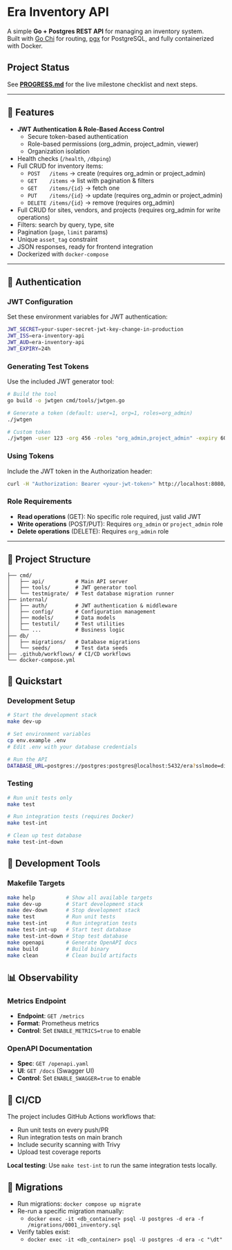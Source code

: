 # Era Inventory API

A simple **Go + Postgres REST API** for managing an inventory system.  
Built with [Go Chi](https://github.com/go-chi/chi) for routing, [pgx](https://github.com/jackc/pgx) for PostgreSQL, and fully containerized with Docker.

## Project Status
See **[PROGRESS.md](./PROGRESS.md)** for the live milestone checklist and next steps.

---

## 🚀 Features

- **JWT Authentication & Role-Based Access Control**
  - Secure token-based authentication
  - Role-based permissions (org_admin, project_admin, viewer)
  - Organization isolation
- Health checks (`/health`, `/dbping`)
- Full CRUD for inventory items:
  - `POST   /items` → create (requires org_admin or project_admin)
  - `GET    /items` → list with pagination & filters
  - `GET    /items/{id}` → fetch one
  - `PUT    /items/{id}` → update (requires org_admin or project_admin)
  - `DELETE /items/{id}` → remove (requires org_admin)
- Full CRUD for sites, vendors, and projects (requires org_admin for write operations)
- Filters: search by query, type, site
- Pagination (`page`, `limit` params)
- Unique `asset_tag` constraint
- JSON responses, ready for frontend integration
- Dockerized with `docker-compose`

---

## 🔐 Authentication

### JWT Configuration
Set these environment variables for JWT authentication:

```bash
JWT_SECRET=your-super-secret-jwt-key-change-in-production
JWT_ISS=era-inventory-api
JWT_AUD=era-inventory-api
JWT_EXPIRY=24h
```

### Generating Test Tokens
Use the included JWT generator tool:

```bash
# Build the tool
go build -o jwtgen cmd/tools/jwtgen.go

# Generate a token (default: user=1, org=1, roles=org_admin)
./jwtgen

# Custom token
./jwtgen -user 123 -org 456 -roles "org_admin,project_admin" -expiry 60
```

### Using Tokens
Include the JWT token in the Authorization header:

```bash
curl -H "Authorization: Bearer <your-jwt-token>" http://localhost:8080/items
```

### Role Requirements
- **Read operations** (GET): No specific role required, just valid JWT
- **Write operations** (POST/PUT): Requires `org_admin` or `project_admin` role
- **Delete operations** (DELETE): Requires `org_admin` role

---

## 📂 Project Structure

```
├── cmd/
│   ├── api/          # Main API server
│   ├── tools/        # JWT generator tool
│   └── testmigrate/  # Test database migration runner
├── internal/
│   ├── auth/         # JWT authentication & middleware
│   ├── config/       # Configuration management
│   ├── models/       # Data models
│   ├── testutil/     # Test utilities
│   └── ...           # Business logic
├── db/
│   ├── migrations/   # Database migrations
│   └── seeds/        # Test data seeds
├── .github/workflows/ # CI/CD workflows
└── docker-compose.yml
```

## 🚀 Quickstart

### Development Setup
```bash
# Start the development stack
make dev-up

# Set environment variables
cp env.example .env
# Edit .env with your database credentials

# Run the API
DATABASE_URL=postgres://postgres:postgres@localhost:5432/era?sslmode=disable go run ./cmd/api
```

### Testing
```bash
# Run unit tests only
make test

# Run integration tests (requires Docker)
make test-int

# Clean up test database
make test-int-down
```

## 🔧 Development Tools

### Makefile Targets
```bash
make help          # Show all available targets
make dev-up        # Start development stack
make dev-down      # Stop development stack
make test          # Run unit tests
make test-int      # Run integration tests
make test-int-up   # Start test database
make test-int-down # Stop test database
make openapi       # Generate OpenAPI docs
make build         # Build binary
make clean         # Clean build artifacts
```

## 📊 Observability

### Metrics Endpoint
- **Endpoint**: `GET /metrics`
- **Format**: Prometheus metrics
- **Control**: Set `ENABLE_METRICS=true` to enable

### OpenAPI Documentation
- **Spec**: `GET /openapi.yaml`
- **UI**: `GET /docs` (Swagger UI)
- **Control**: Set `ENABLE_SWAGGER=true` to enable

## 🚀 CI/CD

The project includes GitHub Actions workflows that:
- Run unit tests on every push/PR
- Run integration tests on main branch
- Include security scanning with Trivy
- Upload test coverage reports

**Local testing**: Use `make test-int` to run the same integration tests locally.

## 🧩 Migrations

- Run migrations: `docker compose up migrate`
- Re-run a specific migration manually:
  - `docker exec -it <db_container> psql -U postgres -d era -f /migrations/0001_inventory.sql`
- Verify tables exist:
  - `docker exec -it <db_container> psql -U postgres -d era -c "\dt"`

